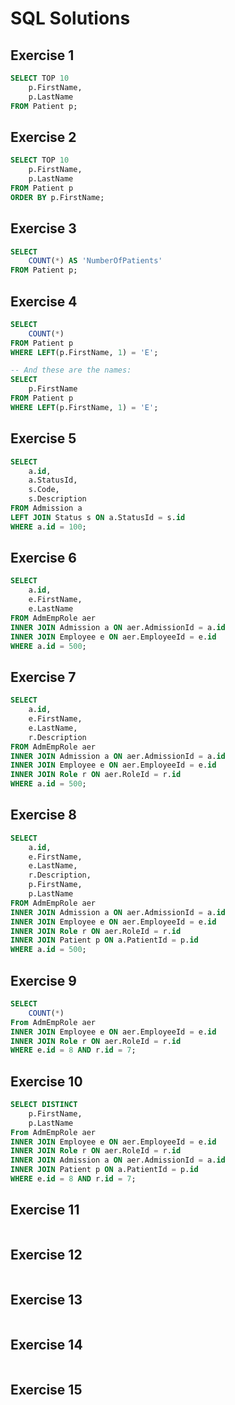 # SQL Solutions

## Exercise 1
```sql
SELECT TOP 10
	p.FirstName,
	p.LastName
FROM Patient p;
```

## Exercise 2
```sql
SELECT TOP 10
	p.FirstName,
	p.LastName
FROM Patient p
ORDER BY p.FirstName;
```

## Exercise 3
```sql
SELECT
	COUNT(*) AS 'NumberOfPatients'
FROM Patient p;
```

## Exercise 4
```sql
SELECT
	COUNT(*)
FROM Patient p
WHERE LEFT(p.FirstName, 1) = 'E';

-- And these are the names:
SELECT
	p.FirstName
FROM Patient p
WHERE LEFT(p.FirstName, 1) = 'E';
```

## Exercise 5
```sql
SELECT
	a.id,
	a.StatusId,
	s.Code,
	s.Description
FROM Admission a
LEFT JOIN Status s ON a.StatusId = s.id
WHERE a.id = 100;
```

## Exercise 6
```sql
SELECT
	a.id,
	e.FirstName,
	e.LastName
FROM AdmEmpRole aer
INNER JOIN Admission a ON aer.AdmissionId = a.id
INNER JOIN Employee e ON aer.EmployeeId = e.id
WHERE a.id = 500;
```

## Exercise 7
```sql
SELECT
	a.id,
	e.FirstName,
	e.LastName,
	r.Description
FROM AdmEmpRole aer
INNER JOIN Admission a ON aer.AdmissionId = a.id
INNER JOIN Employee e ON aer.EmployeeId = e.id
INNER JOIN Role r ON aer.RoleId = r.id
WHERE a.id = 500;
```

## Exercise 8
```sql
SELECT
	a.id,
	e.FirstName,
	e.LastName,
	r.Description,
	p.FirstName,
	p.LastName
FROM AdmEmpRole aer
INNER JOIN Admission a ON aer.AdmissionId = a.id
INNER JOIN Employee e ON aer.EmployeeId = e.id
INNER JOIN Role r ON aer.RoleId = r.id
INNER JOIN Patient p ON a.PatientId = p.id
WHERE a.id = 500;
```

## Exercise 9
```sql
SELECT
	COUNT(*)
From AdmEmpRole aer
INNER JOIN Employee e ON aer.EmployeeId = e.id
INNER JOIN Role r ON aer.RoleId = r.id
WHERE e.id = 8 AND r.id = 7;
```

## Exercise 10
```sql
SELECT DISTINCT
	p.FirstName,
	p.LastName
From AdmEmpRole aer
INNER JOIN Employee e ON aer.EmployeeId = e.id
INNER JOIN Role r ON aer.RoleId = r.id
INNER JOIN Admission a ON aer.AdmissionId = a.id
INNER JOIN Patient p ON a.PatientId = p.id
WHERE e.id = 8 AND r.id = 7;
```

## Exercise 11
```sql

```

## Exercise 12
```sql

```

## Exercise 13
```sql

```

## Exercise 14
```sql

```

## Exercise 15
```sql

```
